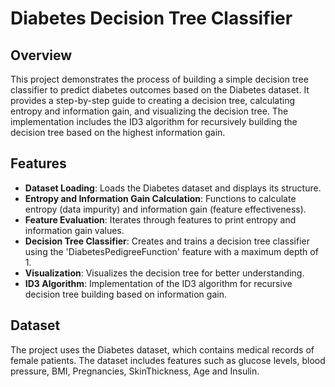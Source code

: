 # Diabetes Decision Tree Classifier

## Overview
This project demonstrates the process of building a simple decision tree classifier to predict diabetes outcomes based on the Diabetes dataset. It provides a step-by-step guide to creating a decision tree, calculating entropy and information gain, and visualizing the decision tree. The implementation includes the ID3 algorithm for recursively building the decision tree based on the highest information gain.

## Features
- **Dataset Loading**: Loads the Diabetes dataset and displays its structure.
- **Entropy and Information Gain Calculation**: Functions to calculate entropy (data impurity) and information gain (feature effectiveness).
- **Feature Evaluation**: Iterates through features to print entropy and information gain values.
- **Decision Tree Classifier**: Creates and trains a decision tree classifier using the 'DiabetesPedigreeFunction' feature with a maximum depth of 1.
- **Visualization**: Visualizes the decision tree for better understanding.
- **ID3 Algorithm**: Implementation of the ID3 algorithm for recursive decision tree building based on information gain.

## Dataset
The project uses the Diabetes dataset, which contains medical records of female patients. The dataset includes features such as glucose levels, blood pressure, BMI, Pregnancies, SkinThickness, Age and Insulin.
